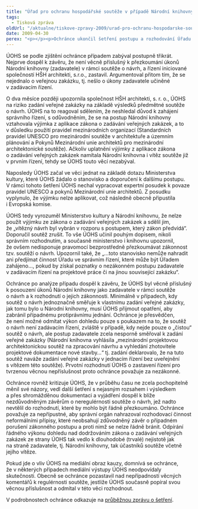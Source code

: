```yaml
---
title: "Úřad pro ochranu hospodářské soutěže v případě Národní knihovny pochybil"
tags:
  - Tisková zpráva
oldUrl: "/aktualne/tiskove-zpravy-2009/urad-pro-ochranu-hospodarske-souteze-v-pripade-narodni-knihovny-pochybil"
date: 2009-04-30
perex: "<p></p><p>Ochránce ukončil šetření postupu a rozhodování Úřadu pro ochranu hospodářské soutěže (ÚOHS) ve věci architektonické soutěže o návrh nové budovy Národní knihovny.</p>"
---
```


<!-- imported from the old website -->

<p>ÚOHS se podle zjištění ochránce případem zabýval postupně třikrát. Nejprve dospěl k závěru, že není věcně příslušný k přezkoumání úkonů Národní knihovny (zadavatele) v rámci soutěže o návrh, a řízení iniciované společností HŠH architekti, s.r.o., zastavil. Argumentoval přitom tím, že se nejednalo o veřejnou zakázku, tj. nešlo o úkony zadavatele učiněné v zadávacím řízení.</p><p class="Normln-web" style="TEXT-DECORATION: none">O dva měsíce později upozornila společnost HŠH architekti, s. r. o., ÚOHS na riziko zadání veřejné zakázky na základě výsledků předmětné soutěže o návrh. ÚOHS na to reagoval sdělením, že neshledal důvod k zahájení správního řízení, s odůvodněním, že se na postup Národní knihovny vztahovala výjimka z aplikace zákona o zadávání veřejných zakázek, a to v důsledku použití pravidel mezinárodních organizací (Standardních pravidel UNESCO pro mezinárodní soutěže v architektuře a územním plánování a Pokynů Mezinárodní unie architektů pro mezinárodní architektonické soutěže). Ačkoliv uplatnění výjimky z aplikace zákona o zadávání veřejných zakázek namítala Národní knihovna i vítěz soutěže již v prvním řízení, tehdy se ÚOHS touto věcí nezabýval.</p><p class="Normln-web" style="TEXT-DECORATION: none">Naposledy ÚOHS začal ve věci jednat na základě dotazu Ministerstva kultury, které ÚOHS žádalo o stanovisko a doporučení k dalšímu postupu. V rámci tohoto šetření ÚOHS nechal vypracovat expertní posudek k povaze pravidel UNESCO a pokynů Mezinárodní unie architektů. Z posudku vyplynulo, že výjimku nelze aplikovat, což následně obecně připustila i Evropská komise.</p><p class="Normln-web" style="TEXT-DECORATION: none">ÚOHS tedy vyrozuměl Ministerstvo kultury a Národní knihovnu, že nelze použít výjimku ze zákona o zadávání veřejných zakázek a sdělil jim, že „vítězný návrh byl vybrán v rozporu s postupem, který zákon předvídá“. Doporučil soutěž zrušit. To vše ÚOHS učinil pouhým dopisem, nikoli správním rozhodnutím, a současně ministerstvo i knihovnu upozornil, že ovšem nedisponuje pravomocí bezprostředně přezkoumávat zákonnost tzv. soutěží o návrh. Upozornil také, že „…toto stanovisko nemůže nahradit ani předjímat činnost Úřadu ve správním řízení, které může být Úřadem zahájeno…, pokud by získal poznatky o nezákonném postupu zadavatele v zadávacím řízení na projektové práce či na jinou související zakázku“.</p><p class="Normln-web" style="TEXT-DECORATION: none">Ochránce po analýze případu dospěl k závěru, že ÚOHS byl věcně příslušný k posouzení úkonů Národní knihovny jako zadavatele v rámci soutěže o návrh a k rozhodnutí o jejich zákonnosti. Minimálně v případech, kdy soutěž o návrh jednoznačně směřuje k vlastnímu zadání veřejné zakázky, jak tomu bylo u Národní knihovny, musí ÚOHS přijmout opatření, aby zabránil případnému protiprávnímu jednání. Ochránce je přesvědčen, že není možné odmítat výkon dohledu pouze s poukazem na to, že soutěž o návrh není zadávacím řízení, zvláště v případě, kdy nejde pouze o „čistou“ soutěž o návrh, ale postup zadavatele zcela nesporně směřoval k zadání veřejné zakázky (Národní knihovna vyhlásila „mezinárodní projektovou architektonickou soutěž na zpracování návrhu a vyhledání zhotovitele projektové dokumentace nové stavby…“ tj. zadání deklarovalo, že na tuto soutěž naváže zadání veřejné zakázky v jednacím řízení bez uveřejnění s vítězem této soutěže). Prvotní rozhodnutí ÚOHS o zastavení řízení pro tvrzenou věcnou nepříslušnost proto ochránce považuje za nezákonné.</p><p class="Normln-web" style="TEXT-DECORATION: none">Ochránce rovněž kritizuje ÚOHS, že v průběhu času ne zcela pochopitelně měnil své názory, vedl další šetření s nejasným rozsahem i výsledkem a přes shromážděnou dokumentaci a vyjádření dospěl k blíže nezdůvodněným závěrům o neregulérnosti soutěže o návrh, jež nadto nevtělil do rozhodnutí, které by mohlo být řádně přezkoumáno. Ochránce považuje za nepřípustné, aby správní orgán nahrazoval rozhodovací činnost neformálními přípisy, které neobsahují zdůvodněný závěr o případném porušení zákonného postupu a proti nimž se nelze řádně bránit. Odpírání řádného výkonu dohledu nad dodržováním zákona o zadávání veřejných zakázek ze strany ÚOHS tak vedlo k dlouhodobé (trvalé) nejistotě jak na straně zadavatele, tj. Národní knihovny, tak účastníků soutěže včetně jejího vítěze.</p><p class="Normln-web" style="TEXT-DECORATION: none">Pokud jde o vliv ÚOHS na mediální obraz kauzy, domnívá se ochránce, že v některých případech mediální výstupy ÚOHS neodpovídaly skutečnosti. Obecně se ochránce pozastavil nad nepřípadností věcných komentářů k regulérnosti soutěže, jestliže ÚOHS současně popíral svou věcnou příslušnost a odmítal v této věci rozhodnout.</p><p class="Normln">V podrobnostech ochránce odkazuje na <a href="http://www.ochrance.cz/dokumenty/dokument.php?back=/cinnost/stanoviska.php&amp;doc=1479">průběžnou zprávu o šetření</a>.</p>

